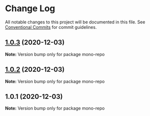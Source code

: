 # Change Log

All notable changes to this project will be documented in this file.
See [Conventional Commits](https://conventionalcommits.org) for commit guidelines.

## [1.0.3](https://github.com/ryperl/mono-repo/compare/v1.0.2...v1.0.3) (2020-12-03)

**Note:** Version bump only for package mono-repo





## [1.0.2](https://github.com/ryperl/mono-repo/compare/v1.0.1...v1.0.2) (2020-12-03)

**Note:** Version bump only for package mono-repo





## 1.0.1 (2020-12-03)

**Note:** Version bump only for package mono-repo

